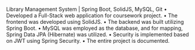 Library Management System | Spring Boot, SolidJS, MySQL, Git
• Developed a Full-Stack web application for coursework project.
• The frontend was developed using SolidJS.
• The backend was built utilizing Spring Boot.
• MySQL was employed as the database, and for mapping, Spring Data JPA (Hibernate) was utilized.
• Security is implemented based on JWT using Spring Security.
• The entire project is documented.
